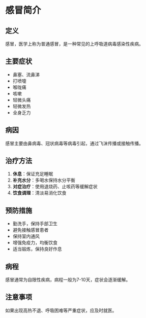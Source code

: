 # 感冒简介

## 定义
感冒，医学上称为普通感冒，是一种常见的上呼吸道病毒感染性疾病。

## 主要症状
- 鼻塞、流鼻涕
- 打喷嚏
- 喉咙痛
- 咳嗽
- 轻微头痛
- 轻微发热
- 全身乏力

## 病因
感冒主要由鼻病毒、冠状病毒等病毒引起，通过飞沫传播或接触传播。

## 治疗方法
1. **休息**：保证充足睡眠
2. **补充水分**：多喝水保持水分平衡
3. **对症治疗**：使用退烧药、止咳药等缓解症状
4. **饮食调理**：清淡易消化饮食

## 预防措施
- 勤洗手，保持手部卫生
- 避免接触感冒患者
- 保持室内通风
- 增强免疫力，均衡饮食
- 适当锻炼，保持良好作息

## 病程
感冒通常为自限性疾病，病程一般为7-10天，症状会逐渐缓解。

## 注意事项
如果出现高热不退、呼吸困难等严重症状，应及时就医。